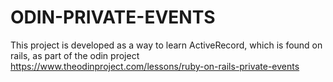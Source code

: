 # ODIN-PRIVATE-EVENTS

This project is developed as a way to learn ActiveRecord, which is found on rails, as part of the odin project
https://www.theodinproject.com/lessons/ruby-on-rails-private-events